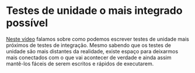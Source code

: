 # Testes de unidade o mais integrado possível

[Neste vídeo](https://youtu.be/6oVp9ANza3s) falamos sobre como podemos escrever testes de unidade mais próximos de testes de integração. Mesmo sabendo que os testes de unidade são mais distantes da realidade, existe espaço para deixarmos mais conectados com o que vai acontecer de verdade e ainda assim mantê-los fáceis de serem escritos e rápidos de executarem. 
